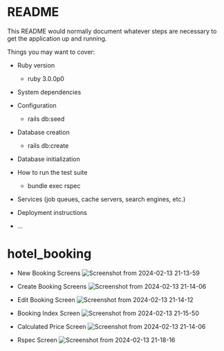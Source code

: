 # README

This README would normally document whatever steps are necessary to get the
application up and running.

Things you may want to cover:

* Ruby version

  - ruby 3.0.0p0

* System dependencies

* Configuration
  
  - rails db:seed

* Database creation
  
  - rails db:create

* Database initialization

* How to run the test suite
  
  - bundle exec rspec

* Services (job queues, cache servers, search engines, etc.)

* Deployment instructions

* ...
# hotel_booking
- New Booking Screens
![Screenshot from 2024-02-13 21-13-59](https://github.com/ashish-opengov/hotel_booking/assets/61679171/a43ae573-a6cf-40d6-bc7e-d03c394284a0)


- Create Booking Screens
![Screenshot from 2024-02-13 21-14-06](https://github.com/ashish-opengov/hotel_booking/assets/61679171/6d8a9b8a-f555-45ac-a218-a4448b2188e9)

  
- Edit Booking Screen
![Screenshot from 2024-02-13 21-14-12](https://github.com/ashish-opengov/hotel_booking/assets/61679171/27620bfc-d497-462c-b89e-6d927bb56aa0)

- Booking Index Screen
![Screenshot from 2024-02-13 21-15-50](https://github.com/ashish-opengov/hotel_booking/assets/61679171/27c23327-bc16-4991-b476-215d728cd50b)

- Calculated Price Screen
![Screenshot from 2024-02-13 21-14-06](https://github.com/ashish-opengov/hotel_booking/assets/61679171/81ec9bbf-519d-464d-b868-02c0655524f5)

- Rspec Screen
![Screenshot from 2024-02-13 21-18-16](https://github.com/ashish-opengov/hotel_booking/assets/61679171/42f08b0a-b41e-4866-a6ee-856ccf93ad32)

  
